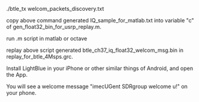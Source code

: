 ./btle_tx welcom_packets_discovery.txt

copy above command generated IQ_sample_for_matlab.txt into variable "c" of gen_float32_bin_for_usrp_replay.m.

run .m script in matlab or octave

replay above script generated btle_ch37_iq_float32_welcom_msg.bin in replay_for_btle_4Msps.grc.

Install LightBlue in your iPhone or other similar things of Android, and open the App.

You will see a welcome message "imecUGent SDRgroup welcome u!" on your phone.
